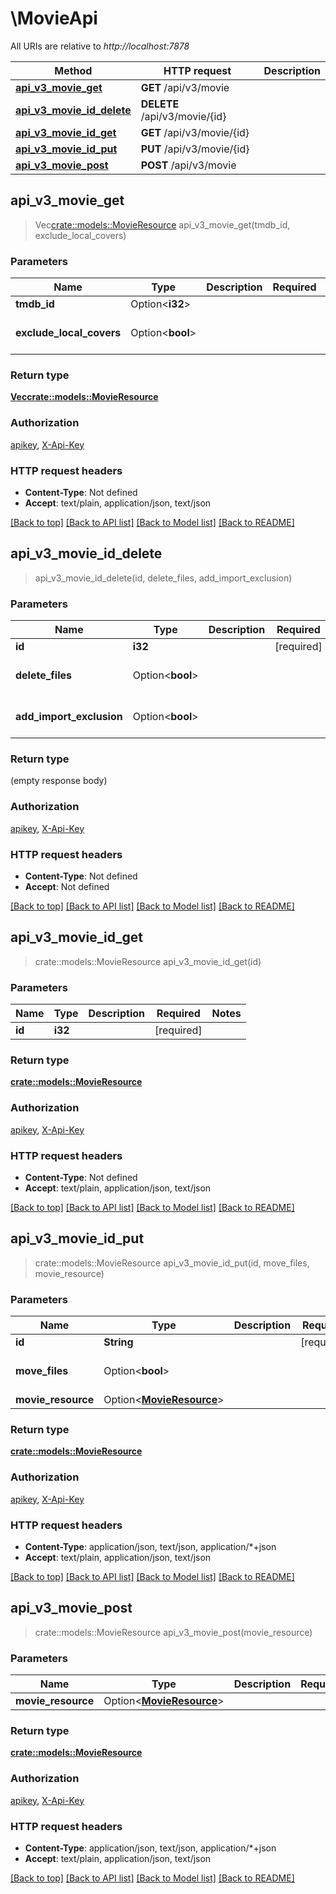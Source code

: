 # \MovieApi

All URIs are relative to *http://localhost:7878*

Method | HTTP request | Description
------------- | ------------- | -------------
[**api_v3_movie_get**](MovieApi.md#api_v3_movie_get) | **GET** /api/v3/movie | 
[**api_v3_movie_id_delete**](MovieApi.md#api_v3_movie_id_delete) | **DELETE** /api/v3/movie/{id} | 
[**api_v3_movie_id_get**](MovieApi.md#api_v3_movie_id_get) | **GET** /api/v3/movie/{id} | 
[**api_v3_movie_id_put**](MovieApi.md#api_v3_movie_id_put) | **PUT** /api/v3/movie/{id} | 
[**api_v3_movie_post**](MovieApi.md#api_v3_movie_post) | **POST** /api/v3/movie | 



## api_v3_movie_get

> Vec<crate::models::MovieResource> api_v3_movie_get(tmdb_id, exclude_local_covers)


### Parameters


Name | Type | Description  | Required | Notes
------------- | ------------- | ------------- | ------------- | -------------
**tmdb_id** | Option<**i32**> |  |  |
**exclude_local_covers** | Option<**bool**> |  |  |[default to false]

### Return type

[**Vec<crate::models::MovieResource>**](MovieResource.md)

### Authorization

[apikey](../README.md#apikey), [X-Api-Key](../README.md#X-Api-Key)

### HTTP request headers

- **Content-Type**: Not defined
- **Accept**: text/plain, application/json, text/json

[[Back to top]](#) [[Back to API list]](../README.md#documentation-for-api-endpoints) [[Back to Model list]](../README.md#documentation-for-models) [[Back to README]](../README.md)


## api_v3_movie_id_delete

> api_v3_movie_id_delete(id, delete_files, add_import_exclusion)


### Parameters


Name | Type | Description  | Required | Notes
------------- | ------------- | ------------- | ------------- | -------------
**id** | **i32** |  | [required] |
**delete_files** | Option<**bool**> |  |  |[default to false]
**add_import_exclusion** | Option<**bool**> |  |  |[default to false]

### Return type

 (empty response body)

### Authorization

[apikey](../README.md#apikey), [X-Api-Key](../README.md#X-Api-Key)

### HTTP request headers

- **Content-Type**: Not defined
- **Accept**: Not defined

[[Back to top]](#) [[Back to API list]](../README.md#documentation-for-api-endpoints) [[Back to Model list]](../README.md#documentation-for-models) [[Back to README]](../README.md)


## api_v3_movie_id_get

> crate::models::MovieResource api_v3_movie_id_get(id)


### Parameters


Name | Type | Description  | Required | Notes
------------- | ------------- | ------------- | ------------- | -------------
**id** | **i32** |  | [required] |

### Return type

[**crate::models::MovieResource**](MovieResource.md)

### Authorization

[apikey](../README.md#apikey), [X-Api-Key](../README.md#X-Api-Key)

### HTTP request headers

- **Content-Type**: Not defined
- **Accept**: text/plain, application/json, text/json

[[Back to top]](#) [[Back to API list]](../README.md#documentation-for-api-endpoints) [[Back to Model list]](../README.md#documentation-for-models) [[Back to README]](../README.md)


## api_v3_movie_id_put

> crate::models::MovieResource api_v3_movie_id_put(id, move_files, movie_resource)


### Parameters


Name | Type | Description  | Required | Notes
------------- | ------------- | ------------- | ------------- | -------------
**id** | **String** |  | [required] |
**move_files** | Option<**bool**> |  |  |[default to false]
**movie_resource** | Option<[**MovieResource**](MovieResource.md)> |  |  |

### Return type

[**crate::models::MovieResource**](MovieResource.md)

### Authorization

[apikey](../README.md#apikey), [X-Api-Key](../README.md#X-Api-Key)

### HTTP request headers

- **Content-Type**: application/json, text/json, application/*+json
- **Accept**: text/plain, application/json, text/json

[[Back to top]](#) [[Back to API list]](../README.md#documentation-for-api-endpoints) [[Back to Model list]](../README.md#documentation-for-models) [[Back to README]](../README.md)


## api_v3_movie_post

> crate::models::MovieResource api_v3_movie_post(movie_resource)


### Parameters


Name | Type | Description  | Required | Notes
------------- | ------------- | ------------- | ------------- | -------------
**movie_resource** | Option<[**MovieResource**](MovieResource.md)> |  |  |

### Return type

[**crate::models::MovieResource**](MovieResource.md)

### Authorization

[apikey](../README.md#apikey), [X-Api-Key](../README.md#X-Api-Key)

### HTTP request headers

- **Content-Type**: application/json, text/json, application/*+json
- **Accept**: text/plain, application/json, text/json

[[Back to top]](#) [[Back to API list]](../README.md#documentation-for-api-endpoints) [[Back to Model list]](../README.md#documentation-for-models) [[Back to README]](../README.md)

